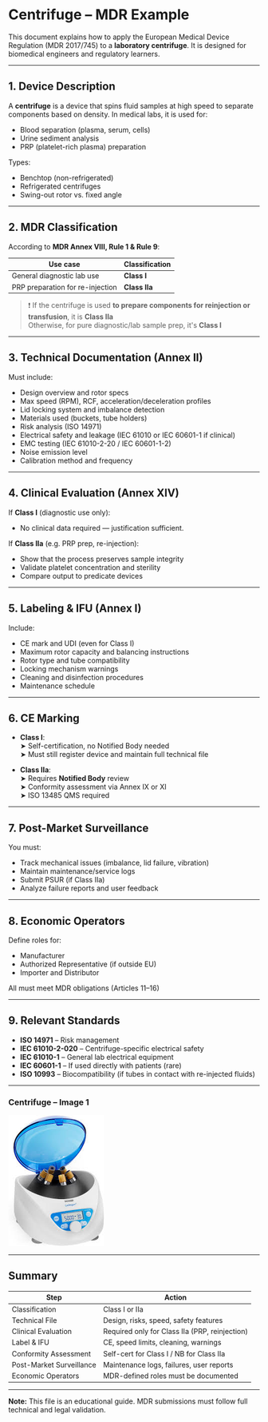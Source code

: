 # Centrifuge – MDR Example

This document explains how to apply the European Medical Device Regulation (MDR 2017/745) to a **laboratory centrifuge**. It is designed for biomedical engineers and regulatory learners.

---

##  1. Device Description

A **centrifuge** is a device that spins fluid samples at high speed to separate components based on density. In medical labs, it is used for:

- Blood separation (plasma, serum, cells)
- Urine sediment analysis
- PRP (platelet-rich plasma) preparation

Types:
- Benchtop (non-refrigerated)
- Refrigerated centrifuges
- Swing-out rotor vs. fixed angle

---

##  2. MDR Classification

According to **MDR Annex VIII, Rule 1 & Rule 9**:

| Use case                      | Classification |
|-------------------------------|----------------|
| General diagnostic lab use    | **Class I**     |
| PRP preparation for re-injection | **Class IIa** |

> ❗ If the centrifuge is used **to prepare components for reinjection or transfusion**, it is **Class IIa**  
> Otherwise, for pure diagnostic/lab sample prep, it's **Class I**

---

##  3. Technical Documentation (Annex II)

Must include:

- Design overview and rotor specs
- Max speed (RPM), RCF, acceleration/deceleration profiles
- Lid locking system and imbalance detection
- Materials used (buckets, tube holders)
- Risk analysis (ISO 14971)
- Electrical safety and leakage (IEC 61010 or IEC 60601-1 if clinical)
- EMC testing (IEC 61010-2-20 / IEC 60601-1-2)
- Noise emission level
- Calibration method and frequency

---

##  4. Clinical Evaluation (Annex XIV)

If **Class I** (diagnostic use only):

- No clinical data required — justification sufficient.

If **Class IIa** (e.g. PRP prep, re-injection):

- Show that the process preserves sample integrity  
- Validate platelet concentration and sterility  
- Compare output to predicate devices  

---

##  5. Labeling & IFU (Annex I)

Include:

- CE mark and UDI (even for Class I)
- Maximum rotor capacity and balancing instructions
- Rotor type and tube compatibility
- Locking mechanism warnings
- Cleaning and disinfection procedures
- Maintenance schedule

---

##  6. CE Marking

- **Class I**:  
  ➤ Self-certification, no Notified Body needed  
  ➤ Must still register device and maintain full technical file

- **Class IIa**:  
  ➤ Requires **Notified Body** review  
  ➤ Conformity assessment via Annex IX or XI  
  ➤ ISO 13485 QMS required

---

##  7. Post-Market Surveillance

You must:

- Track mechanical issues (imbalance, lid failure, vibration)
- Maintain maintenance/service logs
- Submit PSUR (if Class IIa)
- Analyze failure reports and user feedback

---

##  8. Economic Operators

Define roles for:

- Manufacturer
- Authorized Representative (if outside EU)
- Importer and Distributor

All must meet MDR obligations (Articles 11–16)

---

##  9. Relevant Standards

- **ISO 14971** – Risk management  
- **IEC 61010-2-020** – Centrifuge-specific electrical safety  
- **IEC 61010-1** – General lab electrical equipment  
- **IEC 60601-1** – If used directly with patients (rare)  
- **ISO 10993** – Biocompatibility (if tubes in contact with re-injected fluids)

---
### Centrifuge – Image 1
![Centrifuge 1](../assets/images/centrifuge-1.jpg)

---

##  Summary

| Step                         | Action                                      |
|------------------------------|---------------------------------------------|
| Classification               | Class I or IIa                              |
| Technical File               | Design, risks, speed, safety features       |
| Clinical Evaluation          | Required only for Class IIa (PRP, reinjection) |
| Label & IFU                  | CE, speed limits, cleaning, warnings        |
| Conformity Assessment        | Self-cert for Class I / NB for Class IIa    |
| Post-Market Surveillance     | Maintenance logs, failures, user reports    |
| Economic Operators           | MDR-defined roles must be documented        |

---

**Note:** This file is an educational guide. MDR submissions must follow full technical and legal validation.
